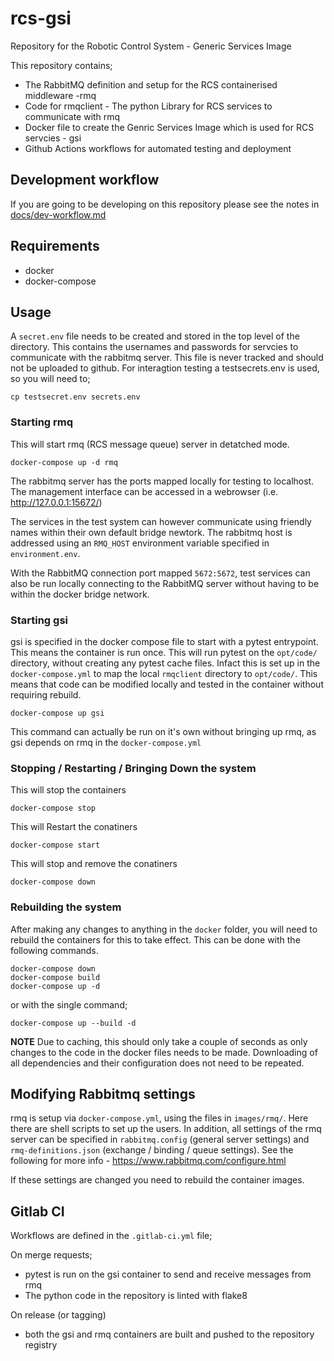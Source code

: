 # rcs-gsi
Repository for the Robotic Control System - Generic Services Image

This repository contains;
* The RabbitMQ definition and setup for the RCS containerised middleware -rmq
* Code for rmqclient - The python Library for RCS services to communicate with rmq
* Docker file to create the Genric Services Image which is used for RCS
servcies - gsi
* Github Actions workflows for automated testing and deployment

## Development workflow
If you are going to be developing on this repository please see the notes in [docs/dev-workflow.md](docs/dev-workflow.md)

## Requirements
* docker
* docker-compose

## Usage
A `secret.env` file needs to be created and stored in the top level of the
directory. This contains the usernames and passwords for servcies to
communicate with the rabbitmq server. This file is never tracked and should not
be uploaded to github.
For interagtion testing a testsecrets.env is used, so you will need to;

```shell
cp testsecret.env secrets.env
```

### Starting rmq

This will start rmq (RCS message queue) server in detatched mode.

```shell
docker-compose up -d rmq
```

The rabbitmq server has the ports mapped locally for testing to localhost.
The management interface can be accessed in a webrowser
(i.e. http://127.0.0.1:15672/)

The services in the test system can however communicate using friendly names
within their own default bridge newtork. The rabbitmq host is addressed using
an `RMQ_HOST` environment variable specified in `environment.env`.

With the RabbitMQ connection port mapped `5672:5672`, test services can also
be run locally connecting to the RabbitMQ server without having to be within
the docker bridge network.

### Starting gsi

gsi is specified in the docker compose file to start with a pytest entrypoint.
This means the container is run once. This will run pytest on the `opt/code/`
directory, without creating any pytest cache files. Infact this is set up in the
`docker-compose.yml` to map the local `rmqclient` directory to `opt/code/`. This means
that code can be modified locally and tested in the container without requiring
rebuild.

```
docker-compose up gsi
```

This command can actually be run on it's own without bringing up rmq, as gsi
depends on rmq in the `docker-compose.yml`

### Stopping / Restarting / Bringing Down the system
This will stop the containers
```shell
docker-compose stop
```

This will Restart the conatiners
```shell
docker-compose start
```

This will stop and remove the conatiners
```shell
docker-compose down
```

### Rebuilding the system
After making any changes to anything in the `docker` folder, you will need to
rebuild the containers for this to take effect. This can be done with the
following commands.

```shell
docker-compose down
docker-compose build
docker-compose up -d
```
or with the single command;

```shell
docker-compose up --build -d
```

**NOTE** Due to caching, this should only take a couple of seconds as only
changes to the code in the docker files needs to be made. Downloading of all
dependencies and their configuration does not need to be repeated.

## Modifying Rabbitmq settings
rmq is setup via `docker-compose.yml`, using the files in `images/rmq/`. Here
there are shell scripts to set up the users. In addition, all settings of the
rmq server can be specified in `rabbitmq.config` (general server settings)
and `rmq-definitions.json` (exchange / binding / queue settings).
See the following for more info - https://www.rabbitmq.com/configure.html

If these settings are changed you need to rebuild the container images.


## Gitlab CI
Workflows are defined in the `.gitlab-ci.yml` file;

On merge requests;
* pytest is run on the gsi container to send and receive messages from rmq
* The python code in the repository is linted with flake8

On release (or tagging)
* both the gsi and rmq containers are built and pushed to the repository registry
